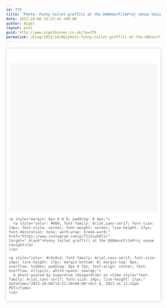 ```yaml
---
id: 379
title: 'Photo: Funny toilet graffiti at the @48HourFilmProj venue tonight'
date: 2013-10-06 19:23:44 +00:00
author: Nigel
layout: post
guid: http://www.nigelbunner.co.uk/?p=379
permalink: /blog/2013/10/06/photo-funny-toilet-graffiti-at-the-48hourfilmproj-venue-tonight/
---
```

<blockquote class="instagram-media" style="background: #FFF; border: 0; border-radius: 3px; box-shadow: 0 0 1px 0 rgba(0,0,0,0.5),0 1px 10px 0 rgba(0,0,0,0.15); margin: 1px; max-width: 658px; padding: 0; width: calc(100% - 2px);" data-instgrm-captioned="" data-instgrm-version="6">
  <div style="padding: 8px;">
    <div style="background: #F8F8F8; line-height: 0; margin-top: 40px; padding: 50% 0; text-align: center; width: 100%;">
    </div>
    
    <p style="margin: 8px 0 0 0; padding: 0 4px;">
      <a style="color: #000; font-family: Arial,sans-serif; font-size: 14px; font-style: normal; font-weight: normal; line-height: 17px; text-decoration: none; word-wrap: break-word;" href="https://www.instagram.com/p/fIzSiwh0ls/" target="_blank">Funny toilet graffiti at the @48HourFilmProj venue tonight</a>
    </p>
    
    <p style="color: #c9c8cd; font-family: Arial,sans-serif; font-size: 14px; line-height: 17px; margin-bottom: 0; margin-top: 8px; overflow: hidden; padding: 8px 0 7px; text-align: center; text-overflow: ellipsis; white-space: nowrap;">
      A photo posted by Sugardrum (@sugardrum) on <time style="font-family: Arial,sans-serif; font-size: 14px; line-height: 17px;" datetime="2013-10-06T19:22:20+00:00">Oct 6, 2013 at 12:22pm PDT</time>
    </p>
  </div>
</blockquote>
